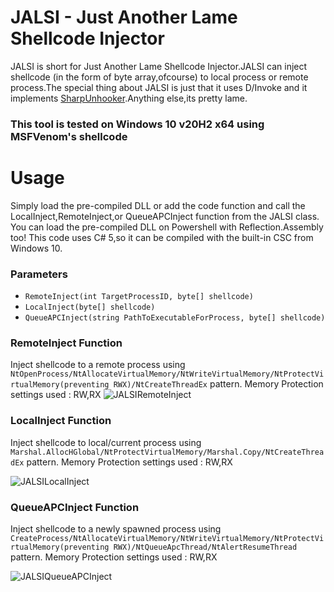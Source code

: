 # JALSI - Just Another Lame Shellcode Injector
JALSI is short for Just Another Lame Shellcode Injector.JALSI can inject shellcode (in the form of byte array,ofcourse) to local process or remote process.The special thing about JALSI is just that it uses D/Invoke and it implements [SharpUnhooker](https://github.com/GetRektBoy724/SharpUnhooker).Anything else,its pretty lame.
### This tool is tested on Windows 10 v20H2 x64 using MSFVenom's shellcode
# Usage
Simply load the pre-compiled DLL or add the code function and call the LocalInject,RemoteInject,or QueueAPCInject function from the JALSI class. You can load the pre-compiled DLL on Powershell with Reflection.Assembly too! This code uses C# 5,so it can be compiled with the built-in CSC from Windows 10.
### Parameters
- `RemoteInject(int TargetProcessID, byte[] shellcode)`
- `LocalInject(byte[] shellcode)`
- `QueueAPCInject(string PathToExecutableForProcess, byte[] shellcode)`
### RemoteInject Function 
Inject shellcode to a remote process using `NtOpenProcess/NtAllocateVirtualMemory/NtWriteVirtualMemory/NtProtectVirtualMemory(preventing RWX)/NtCreateThreadEx` pattern.
Memory Protection settings used : RW,RX
![JALSIRemoteInject](https://user-images.githubusercontent.com/41237415/123792154-83daff80-d90a-11eb-89ba-3d7506ab8ed0.png)


### LocalInject Function
Inject shellcode to local/current process using `Marshal.AllocHGlobal/NtProtectVirtualMemory/Marshal.Copy/NtCreateThreadEx` pattern.
Memory Protection settings used : RW,RX

![JALSILocalInject](https://user-images.githubusercontent.com/41237415/123792192-8f2e2b00-d90a-11eb-9c39-7999e1ebff8d.png)


### QueueAPCInject Function 
Inject shellcode to a newly spawned process using `CreateProcess/NtAllocateVirtualMemory/NtWriteVirtualMemory/NtProtectVirtualMemory(preventing RWX)/NtQueueApcThread/NtAlertResumeThread` pattern.
Memory Protection settings used : RW,RX

![JALSIQueueAPCInject](https://user-images.githubusercontent.com/41237415/123792236-9a815680-d90a-11eb-844c-d2a5458d3cad.png)


